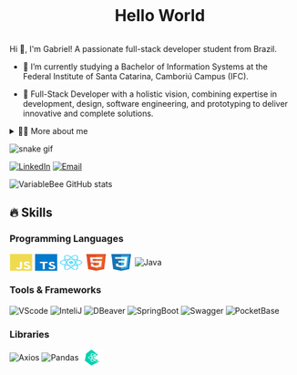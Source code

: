 <!--título-->
<div id="user-content-toc">
  <ul align="center">
    <summary><h1 style="display: inline-block">Hello World</h1></summary>
</div>

<!-- Presentation -->
<p>
  Hi 👋, I'm Gabriel! A passionate full-stack developer student from Brazil.

  - 🌱 I’m currently studying a Bachelor of Information Systems at the Federal Institute of Santa Catarina, Camboriú Campus (IFC).

  - 🔭 Full-Stack Developer with a holistic vision, combining expertise in development, design, software engineering, and prototyping to deliver innovative and complete solutions.
</p>


<!-- Dropdown -->
<details>
  <summary>👨‍💻 More about me</summary>

  - I am a creative and dynamic professional, passionate about challenges and innovation.

  - I see the world with a positive and artistic eye, seeking innovative solutions through creativity.

  - I love to challenge myself in different areas, whether in sports or in completing complex tasks.

  - I am dedicated, proactive, and believe that collaboration is essential for success.


</details>

![snake gif](https://github.com/GabrielVini03/GabrielVini03/blob/output/github-contribution-grid-snake.gif)


<!-- Links -->
[![LinkedIn](https://img.shields.io/badge/LinkedIn-0077B5?style=for-the-badge&logo=linkedin&logoColor=white)](https://www.linkedin.com/in/gabriel-vinicius-99521220b/)
[![Email](https://img.shields.io/badge/Gmail-D14836?style=for-the-badge&logo=gmail&logoColor=white)](mailto:gabrielvini003@gmail.com)

<!-- GithubStats -->
![VariableBee GitHub stats](https://github-readme-stats.vercel.app/api?username=GabrielVini03&show_icons=true&theme=gotham)


## 🔥 Skills
<!-- Skills: Programming Languages -->
  <div style="flex-basis: 48%;">
    <h3>Programming Languages</h3>
  <img align="center" alt="Js" height="30" width="40" src="https://raw.githubusercontent.com/devicons/devicon/master/icons/javascript/javascript-plain.svg">
  <img align="center" alt="Ts" height="30" width="40" src="https://raw.githubusercontent.com/devicons/devicon/master/icons/typescript/typescript-plain.svg">
  <img align="center" alt="React" height="30" width="40" src="https://raw.githubusercontent.com/devicons/devicon/master/icons/react/react-original.svg">
  <img align="center" alt="HTML" height="30" width="40" src="https://raw.githubusercontent.com/devicons/devicon/master/icons/html5/html5-original.svg">
  <img align="center" alt="CSS" height="30" width="40" src="https://raw.githubusercontent.com/devicons/devicon/master/icons/css3/css3-original.svg">
  <img align="center" alt="Java" height="36" width="30" src="https://seeklogo.com/images/J/java-logo-7833D1D21A-seeklogo.com.png">
  </div>
  
  <!-- Skills: Tools & Frameworks -->
  <div style="flex-basis: 48%;">
    <h3>Tools & Frameworks</h3>
    <img align="center" alt="VScode" height="30" width="40" src="https://cdn.jsdelivr.net/gh/devicons/devicon/icons/vscode/vscode-original.svg">
    <img align="center" alt="InteliJ" height="30" width="40" src="https://upload.wikimedia.org/wikipedia/commons/9/9c/IntelliJ_IDEA_Icon.svg">
    <img align="center" alt="DBeaver" height="30" width="40" src="https://upload.wikimedia.org/wikipedia/commons/b/b5/DBeaver_logo.svg">
    <img align="center" alt="SpringBoot" height="30" width="40" src="https://upload.wikimedia.org/wikipedia/commons/7/79/Spring_Boot.svg">
    <img align="center" alt="Swagger" height="30" width="30" src="https://upload.wikimedia.org/wikipedia/commons/a/ab/Swagger-logo.png">
    <img align="center" alt="PocketBase" height="30" width="30" src="https://cdn.icon-icons.com/icons2/3914/PNG/512/pocketbase_logo_icon_248816.png">
  </div> 
  
  <!-- Skills: Libraries -->
  <div style="flex-basis: 48%;">
    <h3>Libraries</h3>
    <img align="center" alt="Axios" height="30" width="40" src="https://upload.wikimedia.org/wikipedia/commons/c/c8/Axios_logo_%282020%29.svg">
    <img align="center" alt="Pandas" height="30" width="40" src="https://getbootstrap.com/docs/5.0/assets/brand/bootstrap-logo.svg"/>
    <img align="center" alt="Bulma" height="30" width="40" src="https://raw.githubusercontent.com/couds/react-bulma-components/master/static/img.png">
  </div>
